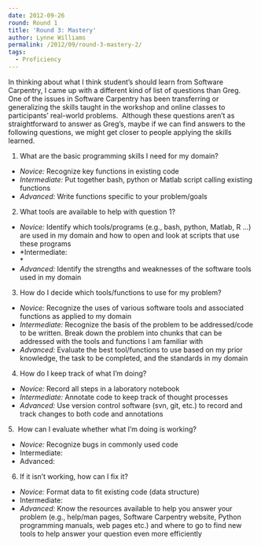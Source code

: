 ```yaml
---
date: 2012-09-26
round: Round 1
title: 'Round 3: Mastery'
author: Lynne Williams
permalink: /2012/09/round-3-mastery-2/
tags:
  - Proficiency
---
```

In thinking about what I think student&#8217;s should learn from Software Carpentry, I came up with a different kind of list of questions than Greg.  One of the issues in Software Carpentry has been transferring or generalizing the skills taught in the workshop and online classes to participants&#8217; real-world problems.  Although these questions aren&#8217;t as straightforward to answer as Greg&#8217;s, maybe if we can find answers to the following questions, we might get closer to people applying the skills learned.

1. What are the basic programming skills I need for my domain?

*   *Novice:* Recognize key functions in existing code
*   *Intermediate:* Put together bash, python or Matlab script calling existing functions
*   *Advanced:* Write functions specific to your problem/goals

2. What tools are available to help with question 1?

*   *Novice:* Identify which tools/programs (e.g., bash, python, Matlab, R &#8230;) are used in my domain and how to open and look at scripts that use these programs
*   *Intermediate:  
    *
*   *Advanced:* Identify the strengths and weaknesses of the software tools used in my domain

3. How do I decide which tools/functions to use for my problem?

*   *Novice:* Recognize the uses of various software tools and associated functions as applied to my domain
*   *Intermediate:* Recognize the basis of the problem to be addressed/code to be written. Break down the problem into chunks that can be addressed with the tools and functions I am familiar with
*   *Advanced:* Evaluate the best tool/functions to use based on my prior knowledge, the task to be completed, and the standards in my domain

4. How do I keep track of what I&#8217;m doing?

*   *Novice:* Record all steps in a laboratory notebook
*   *Intermediate:* Annotate code to keep track of thought processes
*   *Advanced:* Use version control software (svn, git, etc.) to record and track changes to both code and annotations

5.  How can I evaluate whether what I&#8217;m doing is working?

*   *Novice:* Recognize bugs in commonly used code
*   Intermediate:
*   Advanced:

6. If it isn&#8217;t working, how can I fix it?

*   *Novice:* Format data to fit existing code (data structure)
*   Intermediate:
*   *Advanced:* Know the resources available to help you answer your problem (e.g., help/man pages, Software Carpentry website, Python programming manuals, web pages etc.) and where to go to find new tools to help answer your question even more efficiently
